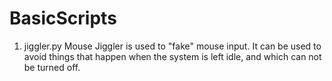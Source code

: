 # BasicScripts

1. jiggler.py 
Mouse Jiggler is used to "fake" mouse input. It can be used to avoid things that happen when the system is left idle, and which can not be turned off.
